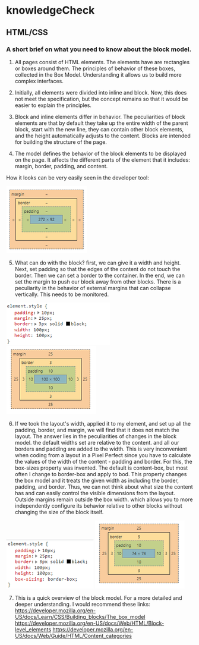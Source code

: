 # knowledgeCheck


## HTML/CSS
### A short brief on what you need to know about the block model.

1. All pages consist of HTML elements. The elements have are rectangles or boxes around them. The principles of behavior of these boxes, collected in the Box Model. Understanding it allows us to build more complex interfaces.

2. Initially, all elements were divided into inline and block. Now, this does not meet the specification, but the concept remains so that it would be easier to explain the principles.

3. Block and inline elements differ in behavior. The peculiarities of block elements are that by default they take up the entire width of the parent block, start with the new line, they can contain other block elements, and the height automatically adjusts to the content. Blocks are intended for building the structure of the page.

4. The model defines the behavior of the block elements to be displayed on the page. It affects the different parts of the element that it includes: margin, border, padding, and content.

How it looks can be very easily seen in the developer tool:

![Block model](img/Pic1.png)


5. What can do with the block? first, we can give it a width and height. Next, set padding so that the edges of the content do not touch the border. Then we can set a border to the container. In the end, we can set the margin to push our block away from other blocks.
There is a peculiarity in the behavior of external margins that can collapse vertically. This needs to be monitored.

![Block model2](/img/Pic3.png)
![Block props2](/img/Pic2.png)

6. If we took the layout's width, applied it to my element, and set up all the padding, border, and margin, we will find that it does not match the layout. The answer lies in the peculiarities of changes in the block model. the default widths set are relative to the content. and all our borders and padding are added to the width. This is very inconvenient when coding from a layout in a Pixel Perfect since you have to calculate the values ​​of the width of the content - padding and border. For this, the box-sizes property was invented. The default is content-box, but most often I change to border-box and apply to bod. This property changes the box model and it treats the given width as including the border, padding, and border. Thus, we can not think about what size the content has and can easily control the visible dimensions from the layout. Outside margins remain outside the box width. which allows you to more independently configure its behavior relative to other blocks without changing the size of the block itself.

![Block model3](/img/Pic5.png)
![Block props3](/img/Pic4.png)

7. This is a quick overview of the block model. For a more detailed and deeper understanding. I would recommend these links:
https://developer.mozilla.org/en-US/docs/Learn/CSS/Building_blocks/The_box_model
https://developer.mozilla.org/en-US/docs/Web/HTML/Block-level_elements
https://developer.mozilla.org/en-US/docs/Web/Guide/HTML/Content_categories
